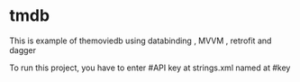 # tmdb
This is example of themoviedb using databinding , MVVM , retrofit and dagger

To run this project, you have to enter #API key at strings.xml named at #key 
